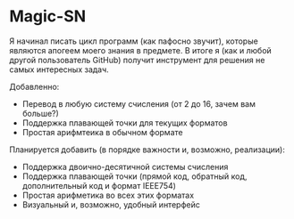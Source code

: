 # Magic-SN
Я начинал писать цикл программ (как пафосно звучит), которые являются апогеем моего знания в предмете. В итоге я (как и любой другой пользователь GitHub) получит инструмент для решения не самых интересных задач.

Добавленно:

- Перевод в любую систему счисления (от 2 до 16, зачем вам больше?)
- Поддержка плавающей точки для текущих форматов
- Простая арифмтеика в обычном формате

Планируется добавить (в порядке важности и, возможно, реализации):

- Поддержка двоично-десятичной системы счисления
- Поддержка плавающей точки (прямой код, обратный код, дополнительный код и формат IEEE754)
- Простая арифметика во всех этих форматах
- Визуальный и, возможно, удобный интерфейс
